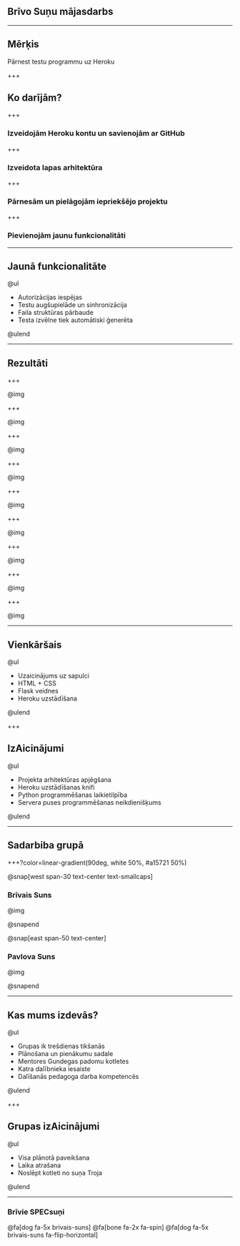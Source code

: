 ## Brīvo Suņu mājasdarbs

---

## Mērķis

Pārnest testu programmu uz Heroku


+++

## Ko darījām?

+++

### Izveidojām Heroku kontu un savienojām ar GitHub

+++

### Izveidota lapas arhitektūra

+++

### Pārnesām un pielāgojām iepriekšējo projektu

+++

### Pievienojām jaunu funkcionalitāti

---

## Jaunā funkcionalitāte

@ul

- Autorizācijas iespējas
- Testu augšupielāde un sinhronizācija
- Faila struktūras pārbaude
- Testa izvēlne tiek automātiski ģenerēta

@ulend

---

## Rezultāti

+++

@img[](static/bildes/brievie_suni.png)

+++

@img[](static/bildes/bs_01.png)

+++


@img[](static/bildes/bs_02.png)

+++


@img[](static/bildes/bs_03.png)

+++



@img[](static/bildes/bs_04.png)

+++


@img[](static/bildes/bs_05.png)

+++



@img[](static/bildes/bs_06.png)

+++

@img[](static/bildes/bs_10.png)

+++


@img[](static/bildes/bs_08.png)


---

## Vienkāršais

@ul

- Uzaicinājums uz sapulci
- HTML + CSS
- Flask veidnes
- Heroku uzstādīšana

@ulend

+++

## IzAicinājumi

@ul

- Projekta arhitektūras apjēgšana
- Heroku uzstādīšanas knifi
- Python programmēšanas laikietilpība
- Servera puses programmēšanas neikdienišķums

@ulend

---

## Sadarbiba grupā

+++?color=linear-gradient(90deg, white 50%, #a15721 50%)

@snap[west span-30 text-center text-smallcaps]

### Brīvais Suns

@img[](static/bildes/brivais_suns.png)

@snapend

@snap[east span-50 text-center]

### Pavlova Suns

@img[](static/bildes/brivais_suns.png)

@snapend

---

## Kas mums izdevās?

@ul

- Grupas ik trešdienas tikšanās
- Plānošana un pienākumu sadale
- Mentores Gundegas padomu kotletes
- Katra dalībnieka iesaiste
- Dalīšanās pedagoga darba kompetencēs

@ulend

+++

## Grupas izAicinājumi

@ul

- Visa plānotā paveikšana
- Laika atrašana
- Noslēpt kotleti no suņa Troja

@ulend

---

### Brīvie SPECsuņi

@fa[dog fa-5x brivais-suns] @fa[bone fa-2x fa-spin] @fa[dog fa-5x brivais-suns fa-flip-horizontal]
